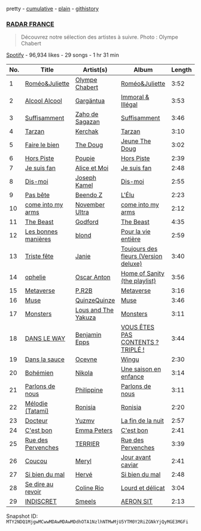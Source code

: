 pretty - [cumulative](/playlists/cumulative/37i9dQZF1DWWNlI0CRgWup.md) - [plain](/playlists/plain/37i9dQZF1DWWNlI0CRgWup) - [githistory](https://github.githistory.xyz/mackorone/spotify-playlist-archive/blob/main/playlists/plain/37i9dQZF1DWWNlI0CRgWup)

### [RADAR FRANCE](https://open.spotify.com/playlist/37i9dQZF1DWWNlI0CRgWup)

> Découvrez notre sélection des artistes à suivre\. Photo : Olympe Chabert

[Spotify](https://open.spotify.com/user/spotify) - 96,934 likes - 29 songs - 1 hr 31 min

| No. | Title | Artist(s) | Album | Length |
|---|---|---|---|---|
| 1 | [Roméo&Juliette](https://open.spotify.com/track/2tIWSnNLyD2EdGgcnkyzl3) | [Olympe Chabert](https://open.spotify.com/artist/5vAhRi3Q9OFWN9C8pO3oTp) | [Roméo&Juliette](https://open.spotify.com/album/59WxYXTPmlmd2Y1aZWM6eP) | 3:52 |
| 2 | [Alcool Alcool](https://open.spotify.com/track/6wriPlx1qGGI7yOrtSGNvY) | [Gargäntua](https://open.spotify.com/artist/1ScFJG5ccOnTPPUin8cPFu) | [Immoral & Illégal](https://open.spotify.com/album/0KKgZIUwkhKV82olpr3QIU) | 3:53 |
| 3 | [Suffisamment](https://open.spotify.com/track/7jIsa1OvMZSWWmOxqekPCx) | [Zaho de Sagazan](https://open.spotify.com/artist/38GSybQjdc6sxptciOkxMq) | [Suffisamment](https://open.spotify.com/album/1xwjEIbQEqd9gFnUlm0SUb) | 3:46 |
| 4 | [Tarzan](https://open.spotify.com/track/7bTEYM4keeHBnm8h0nBj5G) | [Kerchak](https://open.spotify.com/artist/1nRbtbdYK51y71nVOxu332) | [Tarzan](https://open.spotify.com/album/0vvWbMFuL708tNtMx4Z2QL) | 3:10 |
| 5 | [Faire le bien](https://open.spotify.com/track/2J0rXl0ku1QJ6pwV4KfqBw) | [The Doug](https://open.spotify.com/artist/1AT7xbkG9hKbNlvGfZtA7S) | [Jeune The Doug](https://open.spotify.com/album/5XXx9jvwEc4r3C9yXciIEo) | 3:02 |
| 6 | [Hors Piste](https://open.spotify.com/track/7LrVEMD3Qtva05qoBivomr) | [Poupie](https://open.spotify.com/artist/71x0OO2toFjXrMRcufL9tv) | [Hors Piste](https://open.spotify.com/album/7npKfCu8EwFlXqSvErPZCj) | 2:39 |
| 7 | [Je suis fan](https://open.spotify.com/track/0ek3SCgTcQBeRE897H2IDp) | [Alice et Moi](https://open.spotify.com/artist/1NcCVE1FRpBSlN3LcAfhn3) | [Je suis fan](https://open.spotify.com/album/6CDA4RgsL8Mney02IwKaPH) | 2:48 |
| 8 | [Dis\-moi](https://open.spotify.com/track/5MMkgucRpQfKulEXrNk9Yc) | [Joseph Kamel](https://open.spotify.com/artist/5SQFDZOMgKao4hMpULEaoI) | [Dis\-moi](https://open.spotify.com/album/3M5NoWmlCmualCFWxRxm84) | 2:55 |
| 9 | [Pas bête](https://open.spotify.com/track/3TVUW7bJJWDOonkVCZxfLV) | [Beendo Z](https://open.spotify.com/artist/7a35Zdc78bDXJv2vYf5hSO) | [L'Élu](https://open.spotify.com/album/6UiV6zQxitBwaQ6Kw72W1i) | 2:23 |
| 10 | [come into my arms](https://open.spotify.com/track/1WbqQUB9ldGb8x3b72RH3Z) | [November Ultra](https://open.spotify.com/artist/0naOCLau0NmL1kdFlbZAfr) | [come into my arms](https://open.spotify.com/album/3dti8UcnsGhwppSO3k4frr) | 2:12 |
| 11 | [The Beast](https://open.spotify.com/track/5nE5gmDADdXZ3LwES22kYt) | [Godford](https://open.spotify.com/artist/4pUwtnbS6FdBniLp410AOu) | [The Beast](https://open.spotify.com/album/3U9XwEP5Ia637qr6yX3578) | 4:35 |
| 12 | [Les bonnes manières](https://open.spotify.com/track/3Gp36IydZoAw6p1Lb9HvIS) | [blond](https://open.spotify.com/artist/6bAfbEF8yCMBTtXEBFLh2x) | [Pour la vie entière](https://open.spotify.com/album/1zB0u5tMdZF5RkAXZvr6yb) | 2:59 |
| 13 | [Triste fête](https://open.spotify.com/track/7lF4vYpokRbb9tdAq12tbx) | [Janie](https://open.spotify.com/artist/2WSFLb1izcqFnU9KakhCnU) | [Toujours des fleurs \(Version deluxe\)](https://open.spotify.com/album/1UK0794RKtEfbCRhUV2yRj) | 3:40 |
| 14 | [ophelie](https://open.spotify.com/track/6XdxQd4EFvYOvWYqr1KXm3) | [Oscar Anton](https://open.spotify.com/artist/1g3dAnqp218LiNN9ng5dIh) | [Home of Sanity \(the playlist\)](https://open.spotify.com/album/0HuDE3XfOnoI068AEUaLmE) | 3:56 |
| 15 | [Metaverse](https://open.spotify.com/track/5WfMk2vk5hMD1bzByNJCC6) | [P.R2B](https://open.spotify.com/artist/6R6tuqCxJRopO4bE8nfLGk) | [Metaverse](https://open.spotify.com/album/0feXuheWM3Kk6koWrQhqwt) | 3:16 |
| 16 | [Muse](https://open.spotify.com/track/2GbXqAm1ltbCEsqxiX58wj) | [QuinzeQuinze](https://open.spotify.com/artist/2SWMwDn0bu2QcXwBWznf5u) | [Muse](https://open.spotify.com/album/7qhBt3pifRbw80VktPuqWY) | 3:46 |
| 17 | [Monsters](https://open.spotify.com/track/7GCm7A124YRmDNOy1WKVc7) | [Lous and The Yakuza](https://open.spotify.com/artist/2HPiMwJktBXqakN0hnON2R) | [Monsters](https://open.spotify.com/album/6g0oLxGFKAl7VvuQaIIgg9) | 3:11 |
| 18 | [DANS LE WAY](https://open.spotify.com/track/3WDx6AjGrZyrOygj6RCoHf) | [Benjamin Epps](https://open.spotify.com/artist/2quhaEEtVvUNS0HwL1EJNn) | [VOUS ÊTES PAS CONTENTS ? TRIPLÉ !](https://open.spotify.com/album/1sXTto4AKCeNd8yKON0lHh) | 3:44 |
| 19 | [Dans la sauce](https://open.spotify.com/track/4JotkTX7ImmIoQK5gwBIIh) | [Ocevne](https://open.spotify.com/artist/0K4D8NX2d2sMQlvWcfLhSL) | [Wingu](https://open.spotify.com/album/5Xd5Rh3JdkV5sJ0HVf1vB6) | 2:30 |
| 20 | [Bohémien](https://open.spotify.com/track/4F32E00xHDsgqGNsxLeSmG) | [Nikola](https://open.spotify.com/artist/0JEBnGhyAmu2hlEgZE2Ydj) | [Une saison en enfance](https://open.spotify.com/album/2uc49yePXwHHO205fQi7jQ) | 3:14 |
| 21 | [Parlons de nous](https://open.spotify.com/track/4ReQJvkxH6Ab1H2aeQToU8) | [Philippine](https://open.spotify.com/artist/0jm6JzrAGaSgKY02PI2k4E) | [Parlons de nous](https://open.spotify.com/album/7BhzlJRv10yLohFzjJUKkk) | 3:11 |
| 22 | [Mélodie \(Tatami\)](https://open.spotify.com/track/78cYGQUXUNS5LZuNRzeqk7) | [Ronisia](https://open.spotify.com/artist/4krMq8pXkLVTGplpYgHlnV) | [Ronisia](https://open.spotify.com/album/5T2XIptVJAJM0KIs6aWxWo) | 2:20 |
| 23 | [Docteur](https://open.spotify.com/track/0WoXJsM5EKwhYURKx3p1p2) | [Yuzmv](https://open.spotify.com/artist/1cYA2rnKwpVYe9iVH3Djjm) | [La fin de la nuit](https://open.spotify.com/album/61B9Jgp1u9U46CUNIFOJfb) | 2:57 |
| 24 | [C'est bon](https://open.spotify.com/track/3zZ5tnEx6WM1sfK7uY0Uz4) | [Emma Peters](https://open.spotify.com/artist/6lY6kOVMG0mR07JTzU33o5) | [C'est bon](https://open.spotify.com/album/7CVTNOW5W0ztZzjLcQb2Dq) | 2:41 |
| 25 | [Rue des Pervenches](https://open.spotify.com/track/3UcIv7IH3RFHKOVOAJEgiz) | [TERRIER](https://open.spotify.com/artist/3GdYpfWMn7epxH2sHheonJ) | [Rue des Pervenches](https://open.spotify.com/album/1vULaCp3YiTYTzgUdPemW5) | 3:39 |
| 26 | [Coucou](https://open.spotify.com/track/3kiTnvHHKipoAwa40GTGGy) | [Meryl](https://open.spotify.com/artist/1AT8NKdQOU0EVPu6ehN4NA) | [Jour avant caviar](https://open.spotify.com/album/4PX1ZZFjRIhHG57nRSP4mF) | 2:41 |
| 27 | [Si bien du mal](https://open.spotify.com/track/7cch3mlEo2IfYgyrjyDwFv) | [Hervé](https://open.spotify.com/artist/3mNXGOPYzxYiGxttEvJ9hx) | [Si bien du mal](https://open.spotify.com/album/61CY05oYakpa1dSBi6Pqxh) | 2:48 |
| 28 | [Se dire au revoir](https://open.spotify.com/track/5ifm6TYmhqQIOJ22aC7o2n) | [Coline Rio](https://open.spotify.com/artist/0avwZ2v9jOgVLB1IfimwdA) | [Lourd et délicat](https://open.spotify.com/album/50Noq1sF7XhHPSqDJv80vQ) | 3:04 |
| 29 | [INDISCRET](https://open.spotify.com/track/2XkZf7PB3MjaBdnzR2KFSo) | [Smeels](https://open.spotify.com/artist/6FyY3mlFrDdKUX35GrzeOZ) | [AERON SIT](https://open.spotify.com/album/499DppgglIUt1d6UD6GNW8) | 2:13 |

Snapshot ID: `MTY2NDQ1MjgwMCwwMDAwMDAwMDdhOTA1NzlhNTMwMjU5YTM0Y2RiZGNkYjQyMGE3MGFi`
